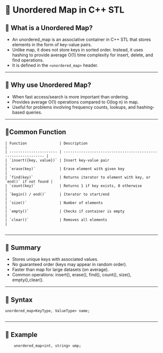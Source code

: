 # 📘 Unordered Map in C++ STL

## 🔹 What is a Unordered Map?
- An unordered_map is an associative container in C++ STL that stores elements in the form of key-value pairs.
- Unlike map, it does not store keys in sorted order. Instead, it uses hashing to provide average O(1) time complexity for insert, delete, and find operations.
- It is defined in the `<unordered_map>` header.

---

## 🔹 Why use Unordered Map?
- When fast access/search is more important than ordering.
- Provides average O(1) operations compared to O(log n) in map.
- Useful for problems involving frequency counts, lookups, and hashing-based queries.

---
## 🔹Common Function
```
| Function               | Description                                                   |
| ---------------------- | ------------------------------------------------------------- |
| `insert({key, value})` | Insert key-value pair                                         |
| `erase(key)`           | Erase element with given key                                  |
| `find(key)`            | Returns iterator to element with key, or `end()` if not found |
| `count(key)`           | Returns 1 if key exists, 0 otherwise                          |
| `begin() / end()`      | Iterator to start/end                                         |
| `size()`               | Number of elements                                            |
| `empty()`              | Checks if container is empty                                  |
| `clear()`              | Removes all elements                                          |


```
---
## 🔹 Summary
- Stores unique keys with associated values.
- No guaranteed order (keys may appear in random order).
- Faster than map for large datasets (on average).
- Common operations: insert(), erase(), find(), count(), size(), empty(),clear().

---

## 🔹 Syntax
```
unordered_map<KeyType, ValueType> name;


```
---
## 🔹 Example
```
    unordered_map<int, string> ump;
```
